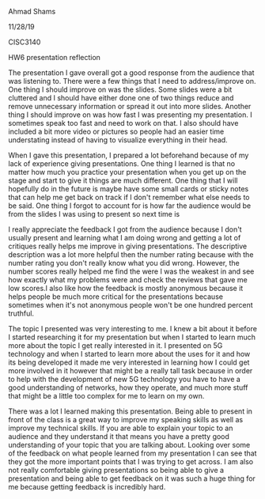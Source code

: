 Ahmad Shams

11/28/19

CISC3140

HW6 presentation reflection

The presentation I gave overall got a good response from the audience
that was listening to. There were a few things that I need to
address/improve on. One thing I should improve on was the slides. Some
slides were a bit cluttered and I should have either done one of two
things reduce and remove unnecessary information or spread it out into
more slides. Another thing I should improve on was how fast I was
presenting my presentation. I sometimes speak too fast and need to work
on that. I also should have included a bit more video or pictures so
people had an easier time understating instead of having to visualize
everything in their head.

When I gave this presentation, I prepared a lot beforehand because of my
lack of experience giving presentations. One thing I learned is that no
matter how much you practice your presentation when you get up on the
stage and start to give it things are much different. One thing that I
will hopefully do in the future is maybe have some small cards or sticky
notes that can help me get back on track if I don't remember what else
needs to be said. One thing I forgot to account for is how far the
audience would be from the slides I was using to present so next time is

I really appreciate the feedback I got from the audience because I don't
usually present and learning what I am doing wrong and getting a lot of
critiques really helps me improve in giving presentations. The
descriptive description was a lot more helpful then the number rating
because with the number rating you don't really know what you did wrong.
However, the number scores really helped me find the were I was the
weakest in and see how exactly what my problems were and check the
reviews that gave me low scores.I also like how the feedback is mostly
anonymous because it helps people be much more critical for the
presentations because sometimes when it's not anonymous people won\'t be
one hundred percent truthful.

The topic I presented was very interesting to me. I knew a bit about it
before I started researching it for my presentation but when I started
to learn much more about the topic I get really interested in it. I
presented on 5G technology and when I started to learn more about the
uses for it and how its being developed it made me very interested in
learning how I could get more involved in it however that might be a
really tall task because in order to help with the development of new 5G
technology you have to have a good understanding of networks, how they
operate, and much more stuff that might be a little too complex for me
to learn on my own.

There was a lot I learned making this presentation. Being able to
present in front of the class is a great way to improve my speaking
skills as well as improve my technical skills. If you are able to
explain your topic to an audience and they understand it that means you
have a pretty good understanding of your topic that you are talking
about. Looking over some of the feedback on what people learned from my
presentation I can see that they got the more important points that I
was trying to get across. I am also not really comfortable giving
presentations so being able to give a presentation and being able to get
feedback on it was such a huge thing for me because getting feedback is
incredibly hard.
